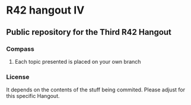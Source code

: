 R42 hangout IV
=============

## Public repository for the Third R42 Hangout


### Compass

1. Each topic presented is placed on your own branch


### License

It depends on the contents of the stuff being commited. Please adjust for this specific Hangout.